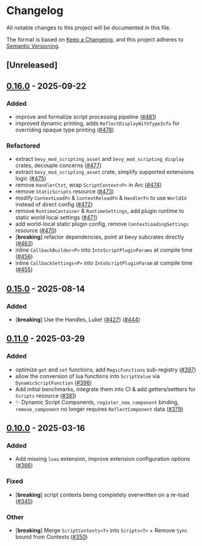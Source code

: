 # Changelog

All notable changes to this project will be documented in this file.

The format is based on [Keep a Changelog](https://keepachangelog.com/en/1.0.0/),
and this project adheres to [Semantic Versioning](https://semver.org/spec/v2.0.0.html).

## [Unreleased]

## [0.16.0](https://github.com/makspll/bevy_mod_scripting/compare/bevy_mod_scripting_lua-v0.15.1...bevy_mod_scripting_lua-v0.16.0) - 2025-09-22

### Added

- improve and formalize script processing pipeline ([#481](https://github.com/makspll/bevy_mod_scripting/pull/481))
- improved dynamic printing, adds `ReflectDisplayWithTypeInfo` for overriding opaque type printing ([#478](https://github.com/makspll/bevy_mod_scripting/pull/478))

### Refactored

- extract `bevy_mod_scripting_asset` and `bevy_mod_scripting_display` crates, decouple concerns ([#477](https://github.com/makspll/bevy_mod_scripting/pull/477))
- extract `bevy_mod_scripting_asset` crate, simplify supported extensions logic ([#475](https://github.com/makspll/bevy_mod_scripting/pull/475))
- remove `HandlerCtxt`, wrap `ScriptContext<P>` in Arc ([#474](https://github.com/makspll/bevy_mod_scripting/pull/474))
- remove `StaticScripts`  resource ([#473](https://github.com/makspll/bevy_mod_scripting/pull/473))
- modify `ContextLoadFn` & `ContextReloadFn` & `HandlerFn` to use `WorldId` instead of direct config ([#472](https://github.com/makspll/bevy_mod_scripting/pull/472))
- remove `RuntimeContainer` & `RuntimeSettings`, add plugin runtime to static world local settings ([#471](https://github.com/makspll/bevy_mod_scripting/pull/471))
- add world-local static plugin config, remove `ContextLoadingSettings` resource ([#470](https://github.com/makspll/bevy_mod_scripting/pull/470))
- [**breaking**] refactor dependencies, point at bevy subcrates directly ([#463](https://github.com/makspll/bevy_mod_scripting/pull/463))
- inline `CallbackBuilder<P>` into `IntoScriptPluginParams` at compile time ([#456](https://github.com/makspll/bevy_mod_scripting/pull/456))
- inline `CallbackSettings<P>` into `IntoScriptPluginParam` at compile time ([#455](https://github.com/makspll/bevy_mod_scripting/pull/455))

## [0.15.0](https://github.com/makspll/bevy_mod_scripting/compare/bevy_mod_scripting_lua-v0.14.0...bevy_mod_scripting_lua-v0.15.0) - 2025-08-14

### Added

- [**breaking**] Use the Handles, Luke! ([#427](https://github.com/makspll/bevy_mod_scripting/pull/427)) ([#444](https://github.com/makspll/bevy_mod_scripting/pull/444))

## [0.11.0](https://github.com/makspll/bevy_mod_scripting/compare/bevy_mod_scripting_lua-v0.10.0...bevy_mod_scripting_lua-v0.11.0) - 2025-03-29

### Added

- optimize `get` and `set` functions, add `MagicFunctions` sub-registry ([#397](https://github.com/makspll/bevy_mod_scripting/pull/397))
- allow the conversion of lua functions into `ScriptValue` via `DynamicScriptFunction` ([#396](https://github.com/makspll/bevy_mod_scripting/pull/396))
- Add initial benchmarks, integrate them into CI & add getters/settters for `Scripts` resource ([#381](https://github.com/makspll/bevy_mod_scripting/pull/381))
- :sparkles: Dynamic Script Components, `register_new_component` binding, `remove_component` no longer requires `ReflectComponent` data ([#379](https://github.com/makspll/bevy_mod_scripting/pull/379))

## [0.10.0](https://github.com/makspll/bevy_mod_scripting/compare/bevy_mod_scripting_lua-v0.9.11...bevy_mod_scripting_lua-v0.10.0) - 2025-03-16

### Added

- Add missing `luau` extension, improve extension configuration options ([#366](https://github.com/makspll/bevy_mod_scripting/pull/366))

### Fixed

- [**breaking**] script contexts being completely overwritten on a re-load ([#345](https://github.com/makspll/bevy_mod_scripting/pull/345))

### Other

- [**breaking**] Merge `ScriptContexts<T>` into `Scripts<T>` + Remove `Sync` bound from Contexts ([#350](https://github.com/makspll/bevy_mod_scripting/pull/350))
